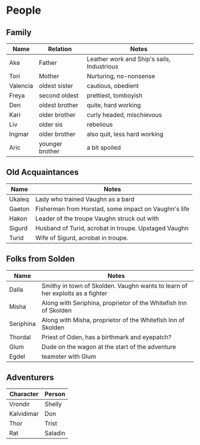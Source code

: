 # People

## Family
| Name | Relation | Notes |
| ---- | -------- | ---- |
| Ake | Father | Leather work and Ship's sails, Industrious |
| Tori | Mother | Nurturing, no-nonsense |
| Valencia | oldest sister | cautious, obedient |
| Freya | second oldest | prettiest, tomboyish |
| Den |  oldest brother | quite, hard working |
| Kari | older brother | curly headed, mischievous |
| Liv | older sis | rebelious |
| Ingmar | older brother | also quit, less hard working |
| Aric | younger brother | a bit spoiled |

## Old Acquaintances
| Name | Notes |
| --- | --- |
| Ukaleq | Lady who trained Vaughn as a bard |
| Gaeton | Fisherman from Horstad, some impact on Vaughn's life |
| Hakon | Leader of the troupe Vaughn struck out with |
| Sigurd | Husband of Turid, acrobat in troupe. Upstaged Vaughn |
| Turid | Wife of Sigurd, acrobat in troupe. |

## Folks from Solden
| Name | Notes |
| ---- | ---- | 
| Dalla | Smithy in town of Skolden. Vaughn wants to learn of her exploits as a fighter |
| Misha | Along with Seriphina, proprietor of the Whitefish Inn of Skolden |
| Seriphina | Along with Misha, proprietor of the Whitefish Inn of Skolden |
| Thordal | Priest of Oden, has a birthmark and eyepatch? |
| Glum | Dude on the wagon at the start of the adventure |
| Egdel | teamster with Glum |


## Adventurers
| Character | Person |
| -------   | -----  |
| Vrondir | Shelly |
| Kalvidimar | Don |
| Thor | Trist |
| Rat | Saladin |